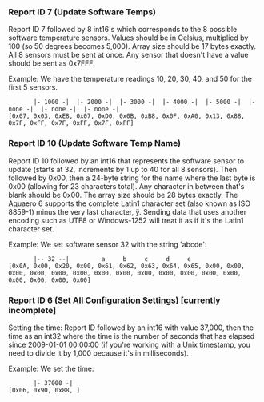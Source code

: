 ### Report ID 7 (Update Software Temps)

Report ID 7 followed by 8 int16's which corresponds to the 8 possible software temperature sensors. Values should be in Celsius, multiplied by 100 (so 50 degrees becomes 5,000). Array size should be 17 bytes exactly. All 8 sensors must be sent at once. Any sensor that doesn't have a value should be sent as 0x7FFF.

Example: We have the temperature readings 10, 20, 30, 40, and 50 for the first 5 sensors.

```
       |- 1000 -|  |- 2000 -|  |- 3000 -|  |- 4000 -|  |- 5000 -|  |- none -|  |- none -|  |- none -|
[0x07, 0x03, 0xE8, 0x07, 0xD0, 0x0B, 0xB8, 0x0F, 0xA0, 0x13, 0x88, 0x7F, 0xFF, 0x7F, 0xFF, 0x7F, 0xFF]
```

### Report ID 10 (Update Software Temp Name)

Report ID 10 followed by an int16 that represents the software sensor to update (starts at 32, increments by 1 up to 40 for all 8 sensors). Then followed by 0x00, then a 24-byte string for the name where the last byte is 0x00 (allowing for 23 characters total). Any character in between that's blank should be 0x00. The array size should be 28 bytes exactly. The Aquaero 6 supports the complete Latin1 character set (also known as ISO 8859-1) minus the very last character, ÿ. Sending data that uses another encoding such as UTF8 or Windows-1252 will treat it as if it's the Latin1 character set.

Example: We set software sensor 32 with the string 'abcde':

```
       |-- 32 --|         a     b     c     d     e
[0x0A, 0x00, 0x20, 0x00, 0x61, 0x62, 0x63, 0x64, 0x65, 0x00, 0x00, 0x00, 0x00, 0x00, 0x00, 0x00, 0x00, 0x00, 0x00, 0x00, 0x00, 0x00, 0x00, 0x00, 0x00, 0x00]
```

### Report ID 6 (Set All Configuration Settings) [currently incomplete]

Setting the time: Report ID followed by an int16 with value 37,000, then the time as an int32 where the time is the number of seconds that has elapsed since 2009-01-01 00:00:00 (if you're working with a Unix timestamp, you need to divide it by 1,000 because it's in milliseconds).

Example: We set the time:

```
       |- 37000 -|
[0x06, 0x90, 0x88, ]
```
